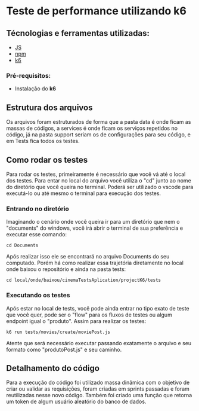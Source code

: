 # Teste de performance utilizando k6
## Técnologias e ferramentas utilizadas:  
- <a href="https://developer.mozilla.org/pt-BR/docs/Web/JavaScript">JS</a><br>
- <a href="https://www.npmjs.com/">npm</a><br>
- <a href="https://k6.io/">k6</a><br>

### Pré-requisitos: 
- Instalação do <a src="https://k6.io/docs/getting-started/installation/">**k6**</a>

## Estrutura dos arquivos
Os arquivos foram estruturados de forma que a pasta data é onde ficam as massas de códigos, a services é onde ficam os serviços repetidos no código, já na pasta support seriam os de configurações para seu código, e em Tests fica todos os testes.

## Como rodar os testes
Para rodar os testes, primeiramente é necessário que você vá até o local dos testes. Para entar no local do arquivo você utiliza o "cd" junto ao nome do diretório que você queira no terminal. Poderá ser utilizado o vscode para executá-lo ou até mesmo o terminal para execução dos testes.

### Entrando no diretório
Imaginando o cenário onde você queira ir para um diretório que nem o "documents" do windows, você irá abrir o terminal de sua preferência e executar esse comando:<br>
```terminal
cd Documents
```
Após realizar isso ele se encontrará no arquivo Documents do seu computado. Porém há como realizar essa trajetória diretamente no local onde baixou o repositório e ainda na pasta tests:<br>
```terminal
cd local/onde/baixou/cinemaTestsAplication/projectK6/tests
```

### Executando os testes
Após estar no local de tests, você pode ainda entrar no tipo exato de teste que você quer, pode ser o "flow" para os fluxos de testes ou algum endpoint igual o "produto". Assim para realizar os testes:<br>
```terminal
k6 run tests/movies/create/moviePost.js
```
Atente que será necessário executar passando exatamente o arquivo e seu formato como "produtoPost.js" e seu caminho.

## Detalhamento do código
Para a execução do código foi utilizado massa dinâmica com o objetivo de criar ou validar as requisições, foram criadas em sprints passadas e foram reutilizadas nesse novo código. Também foi criado uma função que retorna um token de algum usuário aleatório do banco de dados.